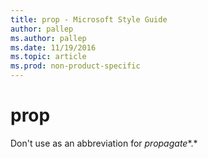```yaml
---
title: prop - Microsoft Style Guide
author: pallep
ms.author: pallep
ms.date: 11/19/2016
ms.topic: article
ms.prod: non-product-specific
---
```


# prop

Don't use as an abbreviation for *propagate**.*
